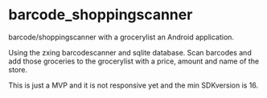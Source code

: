 # barcode_shoppingscanner
barcode/shoppingscanner with a grocerylist an Android application.

Using the zxing barcodescanner and sqlite database. Scan barcodes and add those groceries to the grocerylist with a price, amount and name of the store.

This is just a MVP and it is not responsive yet and the min SDKversion is 16.
